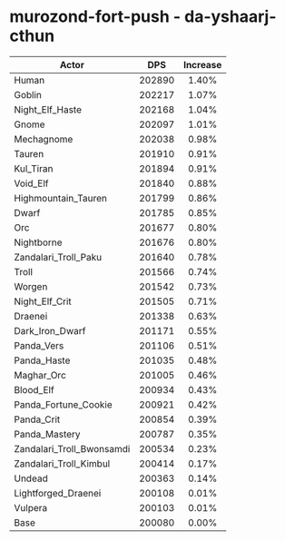 # murozond-fort-push - da-yshaarj-cthun
| Actor | DPS | Increase |
|---|:---:|:---:|
|Human|202890|1.40%|
|Goblin|202217|1.07%|
|Night_Elf_Haste|202168|1.04%|
|Gnome|202097|1.01%|
|Mechagnome|202038|0.98%|
|Tauren|201910|0.91%|
|Kul_Tiran|201894|0.91%|
|Void_Elf|201840|0.88%|
|Highmountain_Tauren|201799|0.86%|
|Dwarf|201785|0.85%|
|Orc|201677|0.80%|
|Nightborne|201676|0.80%|
|Zandalari_Troll_Paku|201640|0.78%|
|Troll|201566|0.74%|
|Worgen|201542|0.73%|
|Night_Elf_Crit|201505|0.71%|
|Draenei|201338|0.63%|
|Dark_Iron_Dwarf|201171|0.55%|
|Panda_Vers|201106|0.51%|
|Panda_Haste|201035|0.48%|
|Maghar_Orc|201005|0.46%|
|Blood_Elf|200934|0.43%|
|Panda_Fortune_Cookie|200921|0.42%|
|Panda_Crit|200854|0.39%|
|Panda_Mastery|200787|0.35%|
|Zandalari_Troll_Bwonsamdi|200534|0.23%|
|Zandalari_Troll_Kimbul|200414|0.17%|
|Undead|200363|0.14%|
|Lightforged_Draenei|200108|0.01%|
|Vulpera|200103|0.01%|
|Base|200080|0.00%|
